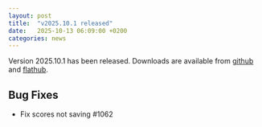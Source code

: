 ```yaml
---
layout: post
title:  "v2025.10.1 released"
date:   2025-10-13 06:09:00 +0200
categories: news
---
```

Version 2025.10.1 has been released.
Downloads are available from [github](https://github.com/UltraStar-Deluxe/USDX/releases/tag/v2025.10.1)
and [flathub](https://flathub.org/apps/eu.usdx.UltraStarDeluxe).

## Bug Fixes
* Fix scores not saving #1062
